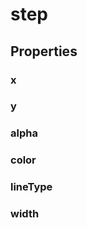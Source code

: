 # step

## Properties

### x

<include from="properties.topic" element-id="x-property"/>

### y

<include from="properties.topic" element-id="y-property"/>

### alpha

<include from="properties.topic" element-id="alpha-property"/>

### color

<include from="properties.topic" element-id="color-property"/>

### lineType

<include from="properties.topic" element-id="lineType-property"/>

### width

<include from="properties.topic" element-id="widthAsSize-property"/>
